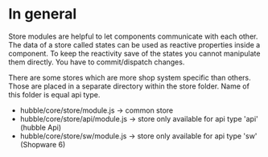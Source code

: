 # In general

Store modules are helpful to let components communicate with each other. The data of a store called states can be used as reactive
properties inside a component. To keep the reactivity save of the states you cannot manipulate them directly. 
You have to commit/dispatch changes.

There are some stores which are more shop system specific than others. Those are placed in a separate
directory within the store folder. Name of this folder is equal api type. 

* hubble/core/store/module.js -> common store 
* hubble/core/store/api/module.js -> store only available for api type 'api' (hubble Api)
* hubble/core/store/sw/module.js -> store only available for api type 'sw' (Shopware 6)
